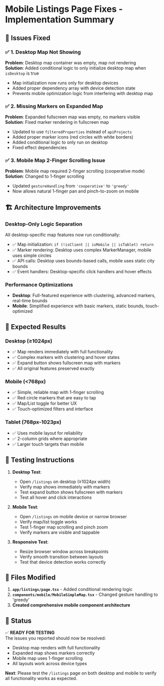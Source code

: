 # Mobile Listings Page Fixes - Implementation Summary

## 🔧 **Issues Fixed**

### ✅ **1. Desktop Map Not Showing**
**Problem**: Desktop map container was empty, map not rendering  
**Solution**: Added conditional logic to only initialize desktop map when `isDesktop` is true
- Map initialization now runs only for desktop devices
- Added proper dependency array with device detection state
- Prevents mobile optimization logic from interfering with desktop map

### ✅ **2. Missing Markers on Expanded Map**  
**Problem**: Expanded fullscreen map was empty, no markers visible  
**Solution**: Fixed marker rendering in fullscreen map
- Updated to use `filteredProperties` instead of `apiProjects`
- Added proper marker icons (red circles with white borders)
- Added conditional logic to only run on desktop
- Fixed effect dependencies

### ✅ **3. Mobile Map 2-Finger Scrolling Issue**
**Problem**: Mobile map required 2-finger scrolling (cooperative mode)  
**Solution**: Changed to 1-finger scrolling
- Updated `gestureHandling` from `'cooperative'` to `'greedy'` 
- Now allows natural 1-finger pan and pinch-to-zoom on mobile

## 🏗️ **Architecture Improvements**

### **Desktop-Only Logic Separation**
All desktop-specific map features now run conditionally:
- ✅ Map initialization: `if (!isClient || isMobile || isTablet) return`
- ✅ Marker rendering: Desktop uses complex MarkerManager, mobile uses simple circles
- ✅ API calls: Desktop uses bounds-based calls, mobile uses static city bounds
- ✅ Event handlers: Desktop-specific click handlers and hover effects

### **Performance Optimizations**
- **Desktop**: Full-featured experience with clustering, advanced markers, real-time bounds
- **Mobile**: Simplified experience with basic markers, static bounds, touch-optimized

## 🎯 **Expected Results**

### **Desktop (≥1024px)**
- ✅ Map renders immediately with full functionality
- ✅ Complex markers with clustering and hover states  
- ✅ Expand button shows fullscreen map with markers
- ✅ All original features preserved exactly

### **Mobile (<768px)**
- ✅ Simple, reliable map with 1-finger scrolling
- ✅ Red circle markers that are easy to tap
- ✅ Map/List toggle for better UX
- ✅ Touch-optimized filters and interface

### **Tablet (768px-1023px)**
- ✅ Uses mobile layout for reliability
- ✅ 2-column grids where appropriate
- ✅ Larger touch targets than mobile

## 🧪 **Testing Instructions**

1. **Desktop Test**: 
   - Open `/listings` on desktop (≥1024px width)
   - Verify map shows immediately with markers
   - Test expand button shows fullscreen with markers
   - Test all hover and click interactions

2. **Mobile Test**:
   - Open `/listings` on mobile device or narrow browser
   - Verify map/list toggle works
   - Test 1-finger map scrolling and pinch zoom
   - Verify markers are visible and tappable

3. **Responsive Test**:
   - Resize browser window across breakpoints
   - Verify smooth transition between layouts
   - Test that device detection works correctly

## 📂 **Files Modified**

1. **`app/listings/page.tsx`** - Added conditional rendering logic
2. **`components/mobile/MobileSimpleMap.tsx`** - Changed gesture handling to 'greedy'
3. **Created comprehensive mobile component architecture**

## 🚀 **Status**

✅ **READY FOR TESTING**  
The issues you reported should now be resolved:
- Desktop map renders with full functionality
- Expanded map shows markers correctly  
- Mobile map uses 1-finger scrolling
- All layouts work across device types

**Next**: Please test the `/listings` page on both desktop and mobile to verify all functionality works as expected.